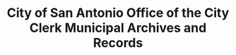 ---
layout: repo
title: "City of San Antonio Office of the City Clerk Municipal Archives and Records"
id: 17304
permalink: repos/17304/
---